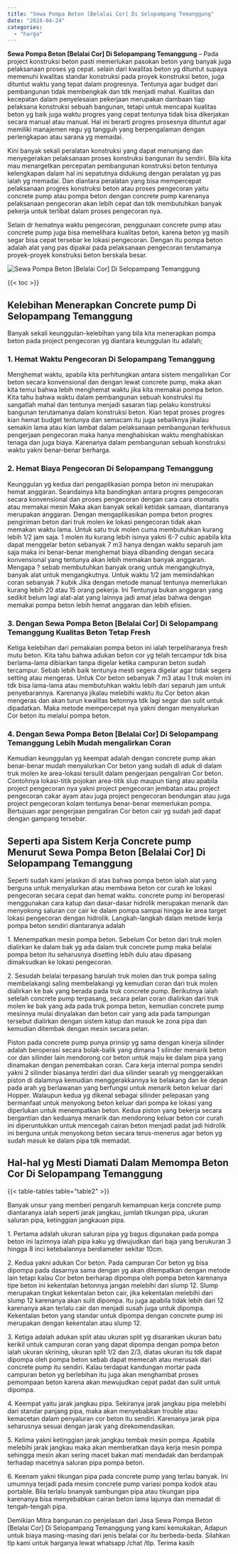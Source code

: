 ```yaml
---
title: "Sewa Pompa Beton [Belalai Cor] Di Selopampang Temanggung"
date: "2024-04-24"
categories: 
  - "harga"
---
```


**Sewa Pompa Beton \[Belalai Cor\] Di Selopampang Temanggung** – Pada project konstruksi beton pasti memerlukan pasokan beton yang banyak juga pelaksanaan proses yg cepat. selain dari kwalitas beton yg dituntut supaya memenuhi kwalitas standar konstruksi pada proyek konstruksi beton, juga dituntut waktu yang tepat dalam progresnya. Tentunya agar budget dari pembangunan tidak membengkak dan tdk menjadi mahal. Kualitas dan kecepatan dalam penyelesaian pekerjaan merupakan dambaan tiap pelaksana konstruksi sebuah bangunan, tetapi untuk mencapai kualitas beton yg baik juga waktu progres yang cepat tentunya tidak bisa dikerjakan secara manual atau manual. Hal ini berarti progres prosesnya dituntut agar memiliki manajemen regu yg tangguh yang berpengalaman dengan perlengkapan atau sarana yg memadai.

Kini banyak sekali peralatan konstruksi yang dapat menunjang dan menyegerakan pelaksanaan proses konstruksi bangunan itu sendiri. Bila kita mau menargetkan percepatan pembangunan konstruksi beton tentunya kelengkapan dalam hal ini sepatutnya didukung dengan peralatan yg pas ialah yg memadai. Dan diantara peralatan yang bisa mempercepat pelaksanaan progres konstruksi beton atau proses pengecoran yaitu concrete pump atau pompa beton dengan concrete pump karenanya pelaksanaan pengecoran akan lebih cepat dan tdk membutuhkan banyak pekerja untuk terlibat dalam proses pengecoran nya.

Selain dr hematnya waktu pengecoran, penggunaan concrete pump atau concrete pump juga bisa memelihara kualitas beton, karena beton yg masih segar bisa cepat tersebar ke lokasi pengecoran. Dengan itu pompa beton adalah alat yang pas dipakai pada pelaksanaan pengecoran terutamanya proyek-proyek konstruksi beton berskala besar.

![Sewa Pompa Beton [Belalai Cor] Di Selopampang Temanggung](/images/sewa-concrete-pump-39.png)

{{< toc >}}

## Kelebihan Menerapkan Concrete pump Di Selopampang Temanggung

Banyak sekali keunggulan-kelebihan yang bila kita menerapkan pompa beton pada project pengecoran yg diantara keunggulan itu adalah;

### 1\. Hemat Waktu Pengecoran Di Selopampang Temanggung

Menghemat waktu, apabila kita perhitungkan antara sistem mengalirkan Cor beton secara konvensional dan dengan lewat concrete pump, maka akan kita temui bahwa lebih menghemat waktu jika kita memakai pompa beton. Kita tahu bahwa waktu dalam pembangunan sebuah konstruksi itu sangatlah mahal dan tentunya menjadi sasaran tiap pelaku konstruksi bangunan terutamanya dalam konstruksi beton. Kian tepat proses progres kian hemat budget tentunya dan semacam itu juga sebaliknya jikalau semakin lama atau kian lambat dalam pelaksanaan pembangunan terkhusus pengerjaan pengecoran maka hanya menghabiskan waktu menghabiskan tenaga dan juga biaya. Karenanya dalam pembangunan sebuah konstruksi waktu yakni benar-benar berharga.

### 2\. Hemat Biaya Pengecoran Di Selopampang Temanggung

Keunggulan yg kedua dari pengaplikasian pompa beton ini merupakan hemat anggaran. Seandainya kita bandingkan antara progres pengecoran secara konvensional dan proses pengecoran dengan cara cara otomatis atau memakai mesin Maka akan banyak sekali ketidak samaan, diantaranya merupakan anggaran. Dengan mengaplikasikan pompa beton progres pengiriman beton dari truk molen ke lokasi pengecoran tidak akan memakan waktu lama. Untuk satu truk molen cuma membutuhkan kurang lebih 1/2 jam saja. 1 molen itu kurang lebih isinya yakni 6-7 cubic apabila kita dapat menggelar beton sebanyak 7 m3 hanya dengan waktu separuh jam saja maka ini benar-benar menghemat biaya dibanding dengan secara konvensional yang tentunya akan lebih memakan banyak anggaran. Mengapa ? sebab membutuhkan banyak orang untuk mengangkutnya, banyak alat untuk mengangkutnya. Untuk waktu 1/2 jam memindahkan coran sebanyak 7 kubik Jika dengan metode manual tentunya memerlukan kurang lebih 20 atau 15 orang pekerja. Ini Tentunya bukan anggaran yang sedikit belum lagi alat-alat yang lainnya jadi amat jelas bahwa dengan memakai pompa beton lebih hemat anggaran dan lebih efisien.

### 3\. Dengan Sewa Pompa Beton \[Belalai Cor\] Di Selopampang Temanggung Kualitas Beton Tetap Fresh

Ketiga kelebihan dari pemakaian pompa beton ini ialah terpeliharanya fresh mutu beton. Kita tahu bahwa adukan beton cor yg telah tercampur tdk bisa berlama-lama dibiarkan tanpa digelar ketika campuran beton sudah tercampur. Sebab lebih baik tentunya mesti segera digelar agar tidak segera setting atau mengeras. Untuk Cor beton sebanyak 7 m3 atau 1 truk molen ini tdk bisa lama-lama atau membutuhkan waktu lebih dari separuh jam untuk penyebarannya. Karenanya jikalau melebihi waktu itu Cor beton akan mengeras dan akan turun kwalitas betonnya tdk lagi segar dan sulit untuk dipadatkan. Maka metode mempercepat nya yakni dengan menyalurkan Cor beton itu melalui pompa beton.

### 4\. Dengan Sewa Pompa Beton \[Belalai Cor\] Di Selopampang Temanggung Lebih Mudah mengalirkan Coran

Kemudian keunggulan yg keempat adalah dengan concrete pump akan benar-benar mudah menyalurkan Cor beton yang sudah di aduk di dalam truk molen ke area-lokasi tersulit dalam pengerjaan pengaliran Cor beton. Contohnya lokasi-titik pojokan area-titik slup maupun tiang atau apabila project pengecoran nya yakni project pengecoran jembatan atau project pengecoran cakar ayam atau juga project pengecoran bendungan atau juga project pengecoran kolam tentunya benar-benar memerlukan pompa. Bertujuan agar pengerjaan pengaliran Cor beton cair yg sudah jadi dapat dengan gampang tersebar.

## Seperti apa Sistem Kerja Concrete pump Menurut Sewa Pompa Beton \[Belalai Cor\] Di Selopampang Temanggung

Seperti sudah kami jelaskan di atas bahwa pompa beton ialah alat yang berguna untuk menyalurkan atau membawa beton cor curah ke lokasi pengecoran secara cepat dan hemat waktu. concrete pump ini beroperasi menggunakan cara katup dan dasar-dasar hidrolik merupakan menarik dan menyokong saluran cor cair ke dalam pompa sampai hingga ke area target lokasi pengecoran dengan hidrolik. Langkah-langkah dalam metode kerja pompa beton sendiri diantaranya adalah

1\. Menempatkan mesin pompa beton. Sebelum Cor beton dari truk molen dialirkan ke dalam bak yg ada dalam truk concrete pump maka belalai pompa beton itu seharusnya disetting lebih dulu atau dipasang dimaksudkan ke lokasi pengecoran.

2\. Sesudah belalai terpasang barulah truk molen dan truk pompa saling membelakangi saling membelakangi yg kemudian coran dari truk molen dialirkan ke bak yang berada pada truk concrete pump. Berikutnya ialah setelah concrete pump terpasang, secara pelan coran dialirkan dari truk molen ke bak yang ada pada truk pompa beton, kemudian concrete pump mesinnya mulai dinyalakan dan beton cair yang ada pada tampungan tersebut dialirkan dengan sistem katup dan masuk ke zona pipa dan kemudian ditembak dengan mesin secara pelan.

Piston pada concrete pump punya prinsip yg sama dengan kinerja silinder adalah beroperasi secara bolak-balik yang dimana 1 silinder menarik beton cor dan silinder lain mendorong cor beton untuk maju ke dalam pipa yang dinamakan dengan penembakan coran. Cara kerja internal pompa sendiri yakni 2 silinder biasanya terdiri dari dua silinder searah yg menggerakkan piston di dalamnya kemudian menggerakkannya ke belakang dan ke depan pada arah yg berlawanan yang berfungsi untuk menarik beton keluar dari Hopper. Walaupun kedua yg dikenal sebagai silinder pelepasan yang bermanfaat untuk menyokong beton keluar dari pompa ke lokasi yang diperlukan untuk menempatkan beton. Kedua piston yang bekerja secara bergantian dan keduanya menarik dan mendorong keluar beton cor curah ini diperuntukkan untuk mencegah cairan beton menjadi padat jadi hidrolik ini berguna untuk menyokong beton secara terus-menerus agar beton yg sudah masuk ke dalam pipa tdk memadat.

## Hal-hal yg Mesti Diamati Dalam Memompa Beton Cor Di Selopampang Temanggung

{{< table-tables table="table2" >}}

Banyak unsur yang memberi pengaruh kemampuan kerja concrete pump diantaranya ialah seperti jarak jangkau, jumlah tikungan pipa, ukuran saluran pipa, ketinggian jangkauan pipa.

1\. Pertama adalah ukuran saluran pipa yg bagus digunakan pada pompa beton ini lazimnya ialah pipa kaku yg diwujudkan dari baja yang berukuran 3 hingga 8 inci ketebalannya berdiameter sekitar 10cm.

2\. Kedua yakni adukan Cor beton. Pada campuran Cor beton yg bisa dipompa pada dasarnya sama dengan yg akan ditempatkan dengan metode lain tetapi kalau Cor beton berharap dipompa oleh pompa beton karenanya tipe beton ini kekentalan betonnya jangan melebihi dari slump 12. Slump merupakan tingkat kekentalan beton cair, jika kekentalan melebihi dari slump 12 karenanya akan sulit dipompa. Itu juga apabila tidak lebih dari 12 karenanya akan terlalu cair dan menjadi susah juga untuk dipompa. Kekentalan beton yang standar untuk dipompa dengan concrete pump ini merupakan dengan kekentalan atau slump 12.

3\. Ketiga adalah adukan split atau ukuran split yg disarankan ukuran batu kerikil untuk campuran coran yang dapat dipompa dengan pompa beton ialah ukuran skrining, ukuran split 1/2 dan 2/3, diatas ukuran itu tdk dapat dipompa oleh pompa beton sebab dapat memecah atau merusak dari concrete pump itu sendiri. Kalau terdapat kandungan mortar pada campuran beton yg berlebihan itu juga akan menghambat proses pemompaan beton karena akan mewujudkan cepat padat dan sulit untuk dipompa.

4\. Keempat yaitu jarak jangkau pipa. Sekiranya jarak jangkau pipa melebihi dari standar panjang pipa, maka akan menyebabkan trouble atau kemacetan dalam penyaluran cor beton itu sendiri. Karenanya jarak pipa seharusnya sesuai dengan jarak yang direkomendasikan.

5\. Kelima yakni ketinggian jarak jangkau tembak mesin pompa. Apabila melebihi jarak jangkau maka akan memberatkan daya kerja mesin pompa sehingga mesin akan sering macet bakan mati mendadak dan berdampak terhadap macetnya saluran pipa pompa beton.

6\. Keenam yakni tikungan pipa pada concrete pump yang terlau banyak. Ini umumnya terjadi pada mesim concrete pump variasi pompa kodok atau portable. Bila terlalu bnanyak sambungan pipa atau tikungan pipa karenanya bisa menyebabkan cairan beton lama lajunya dan memadat di tengah-tengah pipa.

Demikian Mitra bangunan.co penjelasan dari Jasa Sewa Pompa Beton \[Belalai Cor\] Di Selopampang Temanggung yang kami kemukakan, Adapun untuk biaya masing-masing dari jenis belalai cor itu berbeda-beda. Silahkan tlp kami untuk harganya lewat whatsapp /chat /tlp. Terima kasih
